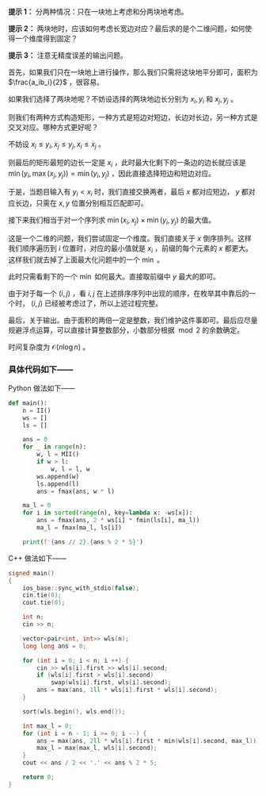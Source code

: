 **提示 1：** 分两种情况：只在一块地上考虑和分两块地考虑。

**提示 2：** 两块地时，应该如何考虑长宽边对应？最后求的是个二维问题，如何使得一个维度得到固定？

**提示 3：** 注意无精度误差的输出问题。

首先，如果我们只在一块地上进行操作，那么我们只需将这块地平分即可，面积为 $\frac{a_ib_i}{2}$ ，很容易。

如果我们选择了两块地呢？不妨设选择的两块地边长分别为 $x_i, y_i$ 和 $x_j, y_j$ 。

则我们有两种方式构造矩形，一种方式是短边对短边，长边对长边，另一种方式是交叉对应。哪种方式更好呢？

不妨设 $x_i\leq y_i, x_j\leq y_j, x_i\leq x_j$ 。

则最后的矩形最短的边长一定是 $x_i$ ，此时最大化剩下的一条边的边长就应该是 $\min(y_i,\max(x_j, y_j))=\min(y_i,y_j)$ ，因此直接选择短边和短边对应。

于是，当题目输入有 $y_i\lt x_i$ 时，我们直接交换两者，最后 $x$ 都对应短边， $y$ 都对应长边，只需在 $x,y$ 位置分别相互匹配即可。

接下来我们相当于对一个序列求 $\min(x_i,x_j)\times\min(y_i,y_j)$ 的最大值。

这是一个二维的问题，我们尝试固定一个维度。我们直接关于 $x$ 倒序排列。这样我们顺序遍历到 $i$ 位置时，对应的最小值就是 $x_i$ ，前缀的每个元素的 $x$ 都更大。这样我们就去掉了上面最大化问题中的一个 $\min$ 。

此时只需看剩下的一个 $\min$ 如何最大。直接取前缀中 $y$ 最大的即可。

由于对于每一个 $(i,j)$ ，看 $i,j$ 在上述排序序列中出现的顺序，在枚举其中靠后的一个时， $(i,j)$ 已经被考虑过了，所以上述过程完整。

最后，关于输出。由于面积的两倍一定是整数，我们维护这件事即可。最后应尽量规避浮点运算，可以直接计算整数部分，小数部分根据 $\bmod 2$ 的余数确定。

时间复杂度为 $\mathcal{O}(n\log n)$ 。

### 具体代码如下——

Python 做法如下——

```Python []
def main():
    n = II()
    ws = []
    ls = []

    ans = 0
    for _ in range(n):
        w, l = MII()
        if w > l:
            w, l = l, w
        ws.append(w)
        ls.append(l)
        ans = fmax(ans, w * l)

    ma_l = 0
    for i in sorted(range(n), key=lambda x: -ws[x]):
        ans = fmax(ans, 2 * ws[i] * fmin(ls[i], ma_l))
        ma_l = fmax(ma_l, ls[i])

    print(f'{ans // 2}.{ans % 2 * 5}')
```

C++ 做法如下——

```cpp []
signed main()
{
    ios_base::sync_with_stdio(false);
    cin.tie(0);
    cout.tie(0);

    int n;
    cin >> n;

    vector<pair<int, int>> wls(n);
    long long ans = 0;

    for (int i = 0; i < n; i ++) {
        cin >> wls[i].first >> wls[i].second;
        if (wls[i].first > wls[i].second)
            swap(wls[i].first, wls[i].second);
        ans = max(ans, 1ll * wls[i].first * wls[i].second);
    }

    sort(wls.begin(), wls.end());

    int max_l = 0;
    for (int i = n - 1; i >= 0; i --) {
        ans = max(ans, 2ll * wls[i].first * min(wls[i].second, max_l));
        max_l = max(max_l, wls[i].second);
    }
    cout << ans / 2 << '.' << ans % 2 * 5;

    return 0;
}
``` 